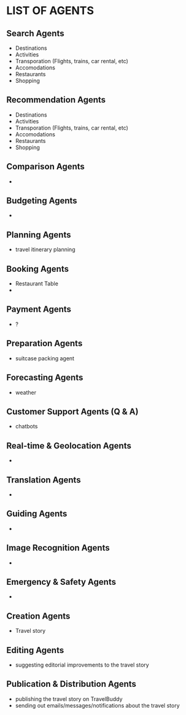 # LIST OF AGENTS



## Search Agents
- Destinations
- Activities
- Transporation (Flights, trains, car rental, etc)
- Accomodations
- Restaurants
- Shopping



## Recommendation Agents
- Destinations
- Activities
- Transporation (Flights, trains, car rental, etc)
- Accomodations
- Restaurants
- Shopping



## Comparison Agents
- 


## Budgeting Agents
- 

## Planning Agents
- travel itinerary planning 


## Booking Agents
- Restaurant Table
-

## Payment Agents
- ?


## Preparation Agents
- suitcase packing agent


## Forecasting Agents
- weather 
 

## Customer Support Agents  (Q & A)
- chatbots

## Real-time & Geolocation Agents
- 

## Translation Agents
- 

## Guiding Agents
- 

## Image Recognition Agents
- 

## Emergency & Safety Agents
- 

## Creation Agents
- Travel story

## Editing Agents
- suggesting editorial improvements to the travel story

## Publication & Distribution Agents
- publishing the travel story on TravelBuddy
- sending out emails/messages/notifications about the travel story








